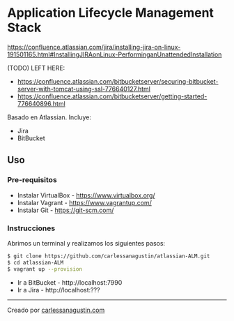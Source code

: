 # Application Lifecycle Management Stack

https://confluence.atlassian.com/jira/installing-jira-on-linux-191501165.html#InstallingJIRAonLinux-PerforminganUnattendedInstallation

(TODO) LEFT HERE:
* https://confluence.atlassian.com/bitbucketserver/securing-bitbucket-server-with-tomcat-using-ssl-776640127.html
* https://confluence.atlassian.com/bitbucketserver/getting-started-776640896.html


Basado en Atlassian. Incluye:

* Jira
* BitBucket

## Uso

### Pre-requisitos

* Instalar VirtualBox - https://www.virtualbox.org/
* Instalar Vagrant - https://www.vagrantup.com/
* Instalar Git - https://git-scm.com/

### Instrucciones

Abrimos un terminal y realizamos los siguientes pasos:

```bash
$ git clone https://github.com/carlessanagustin/atlassian-ALM.git
$ cd atlassian-ALM
$ vagrant up --provision
```

* Ir a BitBucket - http://localhost:7990
* Ir a Jira - http://localhost:???

------

Creado por [carlessanagustin.com](http://www.carlessanagustin.com)